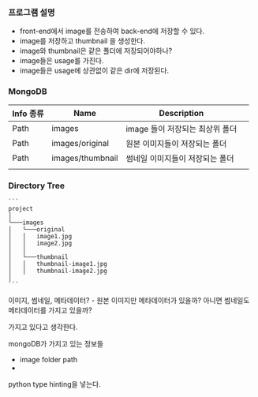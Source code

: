 ### 프로그램 설명

- front-end에서 image를 전송하여 back-end에 저장할 수 있다.
- image를 저장하고 thumbnail 을 생성한다.
- image와 thumbnail은 같은 폴더에 저장되어야하나?
- image들은 usage를 가진다.
- image들은 usage에 상관없이 같은 dir에 저장된다.

### MongoDB

| Info 종류 | Name             | Description                     |      |
| --------- | ---------------- | ------------------------------- | ---- |
| Path      | images           | image 들이 저장되는 최상위 폴더 |      |
| Path      | images/original  | 원본 이미지들이 저장되는 폴더   |      |
| Path      | images/thumbnail | 썸네일 이미지들이 저장되는 폴더 |      |
|           |                  |                                 |      |



### Directory Tree

```
​```
project
│
└───images
│   └───original
│   │   image1.jpg
│   │   image2.jpg
│   │
│   └───thumbnail
│   │   thumbnail-image1.jpg
│   │   thumbnail-image2.jpg
│       
​```
```

이미지, 썸네일, 메타데이터? - 원본 이미지만 메타데이터가 있을까? 아니면 썸네일도 메타데이터를 가지고 있을까?

가지고 있다고 생각한다.

mongoDB가 가지고 있는 정보들

- image folder path
- 

python type hinting을 넣는다.